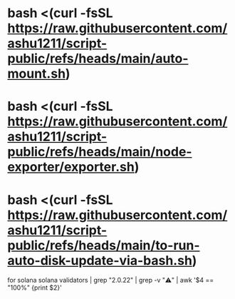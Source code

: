 # bash <(curl -fsSL https://raw.githubusercontent.com/ashu1211/script-public/refs/heads/main/auto-mount.sh)



# bash <(curl -fsSL https://raw.githubusercontent.com/ashu1211/script-public/refs/heads/main/node-exporter/exporter.sh)



# bash <(curl -fsSL https://raw.githubusercontent.com/ashu1211/script-public/refs/heads/main/to-run-auto-disk-update-via-bash.sh)



 for solana
solana validators | grep "2.0.22" | grep -v "⚠️" | awk '$4 == "100%" {print $2}'




